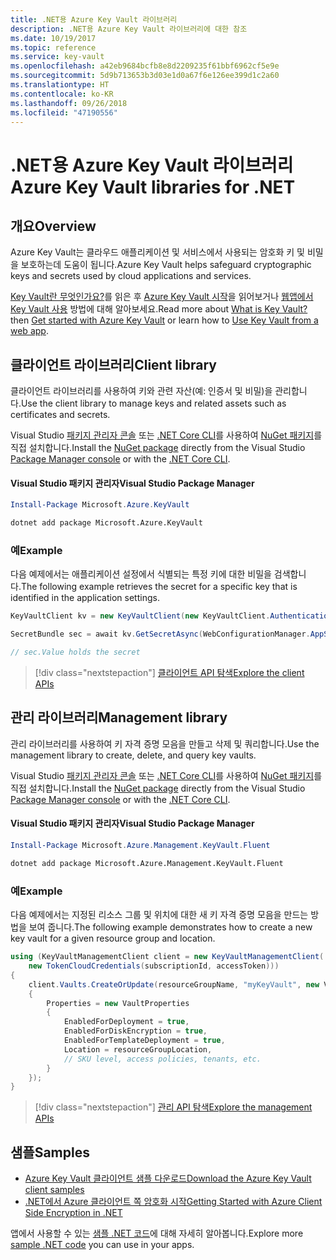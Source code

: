 ```yaml
---
title: .NET용 Azure Key Vault 라이브러리
description: .NET용 Azure Key Vault 라이브러리에 대한 참조
ms.date: 10/19/2017
ms.topic: reference
ms.service: key-vault
ms.openlocfilehash: a42eb9684bcfb8e8d2209235f61bbf6962cf5e9e
ms.sourcegitcommit: 5d9b713653b3d03e1d0a67f6e126ee399d1c2a60
ms.translationtype: HT
ms.contentlocale: ko-KR
ms.lasthandoff: 09/26/2018
ms.locfileid: "47190556"
---
```

# <a name="azure-key-vault-libraries-for-net"></a><span data-ttu-id="24900-103">.NET용 Azure Key Vault 라이브러리</span><span class="sxs-lookup"><span data-stu-id="24900-103">Azure Key Vault libraries for .NET</span></span>

## <a name="overview"></a><span data-ttu-id="24900-104">개요</span><span class="sxs-lookup"><span data-stu-id="24900-104">Overview</span></span>

<span data-ttu-id="24900-105">Azure Key Vault는 클라우드 애플리케이션 및 서비스에서 사용되는 암호화 키 및 비밀을 보호하는데 도움이 됩니다.</span><span class="sxs-lookup"><span data-stu-id="24900-105">Azure Key Vault helps safeguard cryptographic keys and secrets used by cloud applications and services.</span></span>

<span data-ttu-id="24900-106">[Key Vault란 무엇인가요?](/azure/key-vault/key-vault-whatis)를 읽은 후 [Azure Key Vault 시작](/azure/key-vault/key-vault-get-started)을 읽어보거나 [웹앱에서 Key Vault 사용](/azure/key-vault/key-vault-use-from-web-application) 방법에 대해 알아보세요.</span><span class="sxs-lookup"><span data-stu-id="24900-106">Read more about [What is Key Vault?](/azure/key-vault/key-vault-whatis) then [Get started with Azure Key Vault](/azure/key-vault/key-vault-get-started) or learn how to [Use Key Vault from a web app](/azure/key-vault/key-vault-use-from-web-application).</span></span>

## <a name="client-library"></a><span data-ttu-id="24900-107">클라이언트 라이브러리</span><span class="sxs-lookup"><span data-stu-id="24900-107">Client library</span></span>

<span data-ttu-id="24900-108">클라이언트 라이브러리를 사용하여 키와 관련 자산(예: 인증서 및 비밀)을 관리합니다.</span><span class="sxs-lookup"><span data-stu-id="24900-108">Use the client library to manage keys and related assets such as certificates and secrets.</span></span>

<span data-ttu-id="24900-109">Visual Studio [패키지 관리자 콘솔][PackageManager] 또는 [.NET Core CLI][DotNetCLI]를 사용하여 [NuGet 패키지](https://www.nuget.org/packages/Microsoft.Azure.KeyVault)를 직접 설치합니다.</span><span class="sxs-lookup"><span data-stu-id="24900-109">Install the [NuGet package](https://www.nuget.org/packages/Microsoft.Azure.KeyVault) directly from the Visual Studio [Package Manager console][PackageManager] or with the [.NET Core CLI][DotNetCLI].</span></span>

#### <a name="visual-studio-package-manager"></a><span data-ttu-id="24900-110">Visual Studio 패키지 관리자</span><span class="sxs-lookup"><span data-stu-id="24900-110">Visual Studio Package Manager</span></span>

```powershell
Install-Package Microsoft.Azure.KeyVault
```

```bash
dotnet add package Microsoft.Azure.KeyVault
```

### <a name="example"></a><span data-ttu-id="24900-111">예</span><span class="sxs-lookup"><span data-stu-id="24900-111">Example</span></span>

<span data-ttu-id="24900-112">다음 예제에서는 애플리케이션 설정에서 식별되는 특정 키에 대한 비밀을 검색합니다.</span><span class="sxs-lookup"><span data-stu-id="24900-112">The following example retrieves the secret for a specific key that is identified in the application settings.</span></span>

```csharp
KeyVaultClient kv = new KeyVaultClient(new KeyVaultClient.AuthenticationCallback(securityToken));

SecretBundle sec = await kv.GetSecretAsync(WebConfigurationManager.AppSettings["SecretUri"]);

// sec.Value holds the secret
```

> [!div class="nextstepaction"]
> [<span data-ttu-id="24900-113">클라이언트 API 탐색</span><span class="sxs-lookup"><span data-stu-id="24900-113">Explore the client APIs</span></span>](/dotnet/api/overview/azure/keyvault/client)

## <a name="management-library"></a><span data-ttu-id="24900-114">관리 라이브러리</span><span class="sxs-lookup"><span data-stu-id="24900-114">Management library</span></span>

<span data-ttu-id="24900-115">관리 라이브러리를 사용하여 키 자격 증명 모음을 만들고 삭제 및 쿼리합니다.</span><span class="sxs-lookup"><span data-stu-id="24900-115">Use the management library to create, delete, and query key vaults.</span></span>

<span data-ttu-id="24900-116">Visual Studio [패키지 관리자 콘솔][PackageManager] 또는 [.NET Core CLI][DotNetCLI]를 사용하여 [NuGet 패키지](https://www.nuget.org/packages/Microsoft.Azure.Management.KeyVault.Fluent)를 직접 설치합니다.</span><span class="sxs-lookup"><span data-stu-id="24900-116">Install the [NuGet package](https://www.nuget.org/packages/Microsoft.Azure.Management.KeyVault.Fluent) directly from the Visual Studio [Package Manager console][PackageManager] or with the [.NET Core CLI][DotNetCLI].</span></span>

#### <a name="visual-studio-package-manager"></a><span data-ttu-id="24900-117">Visual Studio 패키지 관리자</span><span class="sxs-lookup"><span data-stu-id="24900-117">Visual Studio Package Manager</span></span>

```powershell
Install-Package Microsoft.Azure.Management.KeyVault.Fluent
```

```bash
dotnet add package Microsoft.Azure.Management.KeyVault.Fluent
```

### <a name="example"></a><span data-ttu-id="24900-118">예</span><span class="sxs-lookup"><span data-stu-id="24900-118">Example</span></span>

<span data-ttu-id="24900-119">다음 예제에서는 지정된 리소스 그룹 및 위치에 대한 새 키 자격 증명 모음을 만드는 방법을 보여 줍니다.</span><span class="sxs-lookup"><span data-stu-id="24900-119">The following example demonstrates how to create a new key vault for a given resource group and location.</span></span>

```csharp
using (KeyVaultManagementClient client = new KeyVaultManagementClient(
    new TokenCloudCredentials(subscriptionId, accessToken)))
{
    client.Vaults.CreateOrUpdate(resourceGroupName, "myKeyVault", new VaultCreateOrUpdateParameters
    {
        Properties = new VaultProperties
        {
            EnabledForDeployment = true,
            EnabledForDiskEncryption = true,
            EnabledForTemplateDeployment = true,
            Location = resourceGroupLocation,
            // SKU level, access policies, tenants, etc.
        }
    });
}
```

> [!div class="nextstepaction"]
> [<span data-ttu-id="24900-120">관리 API 탐색</span><span class="sxs-lookup"><span data-stu-id="24900-120">Explore the management APIs</span></span>](/dotnet/api/overview/azure/keyvault/management)

## <a name="samples"></a><span data-ttu-id="24900-121">샘플</span><span class="sxs-lookup"><span data-stu-id="24900-121">Samples</span></span>

* [<span data-ttu-id="24900-122">Azure Key Vault 클라이언트 샘플 다운로드</span><span class="sxs-lookup"><span data-stu-id="24900-122">Download the Azure Key Vault client samples</span></span>](https://www.microsoft.com/download/details.aspx?id=45343)
* [<span data-ttu-id="24900-123">.NET에서 Azure 클라이언트 쪽 암호화 시작</span><span class="sxs-lookup"><span data-stu-id="24900-123">Getting Started with Azure Client Side Encryption in .NET</span></span>](https://azure.microsoft.com/resources/samples/storage-dotnet-client-side-encryption/)


<span data-ttu-id="24900-124">앱에서 사용할 수 있는 [샘플 .NET 코드](https://azure.microsoft.com/resources/samples/?platform=dotnet)에 대해 자세히 알아봅니다.</span><span class="sxs-lookup"><span data-stu-id="24900-124">Explore more [sample .NET code](https://azure.microsoft.com/resources/samples/?platform=dotnet) you can use in your apps.</span></span>

[PackageManager]: https://docs.microsoft.com/nuget/tools/package-manager-console
[DotNetCLI]: https://docs.microsoft.com/dotnet/core/tools/dotnet-add-package
